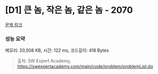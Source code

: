 # [D1] 큰 놈, 작은 놈, 같은 놈 - 2070 

[문제 링크](https://swexpertacademy.com/main/code/problem/problemDetail.do?contestProbId=AV5QQ6qqA40DFAUq) 

### 성능 요약

메모리: 20,508 KB, 시간: 122 ms, 코드길이: 418 Bytes



> 출처: SW Expert Academy, https://swexpertacademy.com/main/code/problem/problemList.do